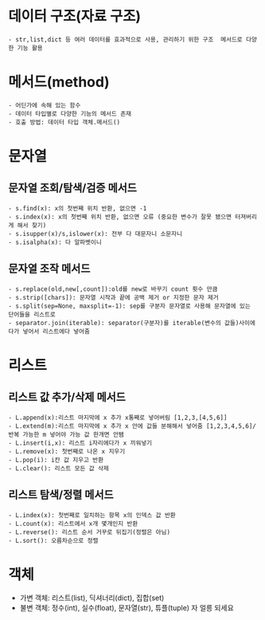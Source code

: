 # 데이터 구조(자료 구조)
    - str,list,dict 등 여러 데이터를 효과적으로 사용, 관리하기 위한 구조  메서드로 다양한 기능 활용
# 메서드(method)
    - 어딘가에 속해 있는 함수
    - 데이터 타입별로 다양한 기능의 메서드 존재
    - 호출 방법: 데이터 타입 객체.메서드()
# 문자열
## 문자열 조회/탐색/검증 메서드
    - s.find(x): x의 첫번째 위치 반환, 없으면 -1 
    - s.index(x): x의 첫번째 위치 반환, 없으면 오류 (중요한 변수가 잘못 됐으면 터져버리게 해서 찾기)
    - s.isupper(x)/s,islower(x): 전부 다 대문자니 소문자니
    - s.isalpha(x): 다 알파벳이니
## 문자열 조작 메서드
    - s.replace(old,new[,count]):old를 new로 바꾸기 count 횟수 만큼
    - s.strip([chars]): 문자열 시작과 끝에 공백 제거 or 지정한 문자 제거
    - s.split(sep=None, maxsplit=-1): sep를 구분자 문자열로 사용해 문자열에 있는 단어들을 리스트로
    - separator.join(iterable): separator(구분자)를 iterable(변수의 값들)사이에다가 넣어서 리스트에다 넣어줌
# 리스트
## 리스트 값 추가/삭제 메서드
    - L.append(x):리스트 마지막에 x 추가 x통째로 넣어버림 [1,2,3,[4,5,6]]
    - L.extend(m):리스트 마지막에 x 추가 x 안에 값들 분해해서 넣어줌 [1,2,3,4,5,6]/반복 가능한 m 넣어야 가능 값 한개면 안됌
    - L.insert(i,x): 리스트 i자리에다가 x 끼워넣기
    - L.remove(x): 첫번째로 나온 x 지우기
    - L.pop(i): i칸 값 지우고 반환
    - L.clear(): 리스트 모든 값 삭제
## 리스트 탐색/정렬 메서드
    - L.index(x): 첫번째로 일치하는 항목 x의 인덱스 값 반환
    - L.count(x): 리스트에서 x개 몇개인지 반환
    - L.reverse(): 리스트 순서 거꾸로 뒤집기(정렬은 아님)
    - L.sort(): 오름차순으로 정렬
# 객체
- 가변 객체: 리스트(list), 딕셔너리(dict), 집합(set)
- 불변 객체: 정수(int), 실수(float), 문자열(str), 튜플(tuple)
자 얼릉 되세요